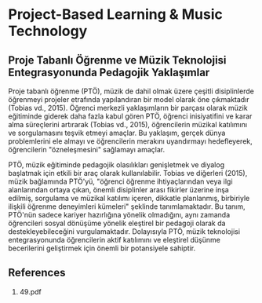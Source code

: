 # Project-Based Learning & Music Technology

## Proje Tabanlı Öğrenme ve Müzik Teknolojisi Entegrasyonunda Pedagojik Yaklaşımlar

Proje tabanlı öğrenme (PTÖ), müzik de dahil olmak üzere çeşitli disiplinlerde öğrenmeyi projeler etrafında yapılandıran bir model olarak öne çıkmaktadır (Tobias vd., 2015). Öğrenci merkezli yaklaşımların bir parçası olarak müzik eğitiminde giderek daha fazla kabul gören PTÖ, öğrenci inisiyatifini ve karar alma süreçlerini artırarak (Tobias vd., 2015), öğrencilerin müzikal katılımını ve sorgulamasını teşvik etmeyi amaçlar. Bu yaklaşım, gerçek dünya problemlerini ele almayı ve öğrencilerin merakını uyandırmayı hedefleyerek, öğrencilerin "özneleşmesini" sağlamayı amaçlar.

PTÖ, müzik eğitiminde pedagojik olasılıkları genişletmek ve diyalog başlatmak için etkili bir araç olarak kullanılabilir. Tobias ve diğerleri (2015), müzik bağlamında PTÖ'yü, "öğrenci öğrenme ihtiyaçlarından veya ilgi alanlarından ortaya çıkan, önemli disiplinler arası fikirler üzerine inşa edilmiş, sorgulama ve müzikal katılımı içeren, dikkatle planlanmış, birbiriyle ilişkili öğrenme deneyimleri kümeleri" şeklinde tanımlamaktadır. Bu tanım, PTÖ'nün sadece kariyer hazırlığına yönelik olmadığını, aynı zamanda öğrencileri sosyal dönüşüme yönelik eleştirel bir pedagoji olarak da destekleyebileceğini vurgulamaktadır. Dolayısıyla PTÖ, müzik teknolojisi entegrasyonunda öğrencilerin aktif katılımını ve eleştirel düşünme becerilerini geliştirmek için önemli bir potansiyele sahiptir.


## References

1. 49.pdf
